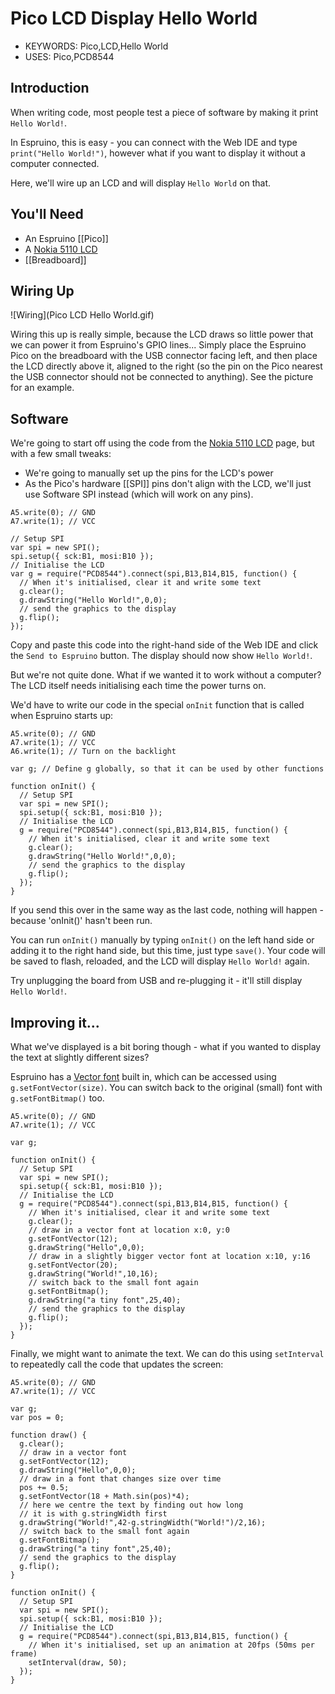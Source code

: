 <!--- Copyright (c) 2015 Gordon Williams, Pur3 Ltd. See the file LICENSE for copying permission. -->
Pico LCD Display Hello World
=========================

* KEYWORDS: Pico,LCD,Hello World
* USES: Pico,PCD8544

Introduction
-----------

When writing code, most people test a piece of software by making it print `Hello World!`.

In Espruino, this is easy - you can connect with the Web IDE and type `print("Hello World!")`, however what if you want to display it without a computer connected.

Here, we'll wire up an LCD and will display `Hello World` on that.

You'll Need
----------

* An Espruino [[Pico]]
* A [Nokia 5110 LCD](/PCD8544)
* [[Breadboard]]

Wiring Up
--------

![Wiring](Pico LCD Hello World.gif)

Wiring this up is really simple, because the LCD draws so little power that we can power it from Espruino's GPIO lines... Simply place the Espruino Pico on the breadboard with the USB connector facing left, and then place the LCD directly above it, aligned to the right (so the pin on the Pico nearest the USB connector should not be connected to anything). See the picture for an example.

Software
-------

We're going to start off using the code from the [Nokia 5110 LCD](/PCD8544) page, but with a few small tweaks:

* We're going to manually set up the pins for the LCD's power
* As the Pico's hardware [[SPI]] pins don't align with the LCD, we'll just use Software SPI instead (which will work on any pins).

```
A5.write(0); // GND
A7.write(1); // VCC

// Setup SPI
var spi = new SPI();
spi.setup({ sck:B1, mosi:B10 });
// Initialise the LCD
var g = require("PCD8544").connect(spi,B13,B14,B15, function() {
  // When it's initialised, clear it and write some text
  g.clear();
  g.drawString("Hello World!",0,0);
  // send the graphics to the display
  g.flip();
});
```

Copy and paste this code into the right-hand side of the Web IDE and click the `Send to Espruino` button. The display should now show `Hello World!`.

But we're not quite done. What if we wanted it to work without a computer? The LCD itself needs initialising each time the power turns on.

We'd have to write our code in the special `onInit` function that is called when Espruino starts up:

```
A5.write(0); // GND
A7.write(1); // VCC
A6.write(1); // Turn on the backlight

var g; // Define g globally, so that it can be used by other functions

function onInit() {
  // Setup SPI
  var spi = new SPI();
  spi.setup({ sck:B1, mosi:B10 });
  // Initialise the LCD
  g = require("PCD8544").connect(spi,B13,B14,B15, function() {
    // When it's initialised, clear it and write some text
    g.clear();
    g.drawString("Hello World!",0,0);
    // send the graphics to the display
    g.flip();
  });
}
```

If you send this over in the same way as the last code, nothing will happen - because 'onInit()' hasn't been run.

You can run `onInit()` manually by typing `onInit()` on the left hand side or adding it to the right hand side, but this time, just type `save()`. Your code will be saved to flash, reloaded, and the LCD will display `Hello World!` again.

Try unplugging the board from USB and re-plugging it - it'll still display `Hello World!`.


Improving it...
--------------

What we've displayed is a bit boring though - what if you wanted to display the text at slightly different sizes?

Espruino has a [Vector font](/Fonts) built in, which can be accessed using `g.setFontVector(size)`. You can switch back to the original (small) font with `g.setFontBitmap()` too.

```
A5.write(0); // GND
A7.write(1); // VCC

var g;

function onInit() {
  // Setup SPI
  var spi = new SPI();
  spi.setup({ sck:B1, mosi:B10 });
  // Initialise the LCD
  g = require("PCD8544").connect(spi,B13,B14,B15, function() {
    // When it's initialised, clear it and write some text
    g.clear();
    // draw in a vector font at location x:0, y:0
    g.setFontVector(12);
    g.drawString("Hello",0,0);
    // draw in a slightly bigger vector font at location x:10, y:16
    g.setFontVector(20);
    g.drawString("World!",10,16);
    // switch back to the small font again
    g.setFontBitmap();
    g.drawString("a tiny font",25,40);
    // send the graphics to the display
    g.flip();
  });
}
```

Finally, we might want to animate the text. We can do this using `setInterval` to repeatedly call the code that updates the screen:

```
A5.write(0); // GND
A7.write(1); // VCC

var g;
var pos = 0;

function draw() {
  g.clear();
  // draw in a vector font
  g.setFontVector(12);
  g.drawString("Hello",0,0);
  // draw in a font that changes size over time
  pos += 0.5;
  g.setFontVector(18 + Math.sin(pos)*4);
  // here we centre the text by finding out how long
  // it is with g.stringWidth first
  g.drawString("World!",42-g.stringWidth("World!")/2,16);
  // switch back to the small font again
  g.setFontBitmap();
  g.drawString("a tiny font",25,40);
  // send the graphics to the display
  g.flip();
}

function onInit() {
  // Setup SPI
  var spi = new SPI();
  spi.setup({ sck:B1, mosi:B10 });
  // Initialise the LCD
  g = require("PCD8544").connect(spi,B13,B14,B15, function() {
    // When it's initialised, set up an animation at 20fps (50ms per frame)
    setInterval(draw, 50);
  });
}
```
